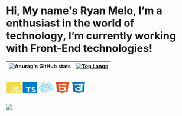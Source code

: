 # Hi, My name's Ryan Melo, I’m a enthusiast in the world of technology, I’m currently working with Front-End technologies!
![Anurag's GitHub stats](https://github-readme-stats.vercel.app/api?username=ryan-melo&show_icons=true&theme=transparent) | [![Top Langs](https://github-readme-stats.vercel.app/api/top-langs/?username=ryan-melo&layout=compact&theme=transparent)](https://github.com/ryan-melo/github-readme-stats)
:------: | :------:

<div style="display: inline_block"><br>
  <img align="center" alt="Js" height="30" width="40" src="https://raw.githubusercontent.com/devicons/devicon/master/icons/javascript/javascript-plain.svg">
  <img align="center" alt="Ts" height="30" width="40" src="https://raw.githubusercontent.com/devicons/devicon/master/icons/typescript/typescript-plain.svg">
  <img align="center" alt="React" height="30" width="40" src="https://raw.githubusercontent.com/devicons/devicon/master/icons/react/react-original.svg">
  <img align="center" alt="HTML" height="30" width="40" src="https://raw.githubusercontent.com/devicons/devicon/master/icons/html5/html5-original.svg">
  <img align="center" alt="CSS" height="30" width="40" src="https://raw.githubusercontent.com/devicons/devicon/master/icons/css3/css3-original.svg">
</div>

##

<div> 
  <a href="https://www.linkedin.com/in/ryan-melo-38a09617b/" target="_blank"><img src="https://img.shields.io/badge/-LinkedIn-%230077B5?style=for-the-badge&logo=linkedin&logoColor=white" target="_blank"></a> 
</div>
